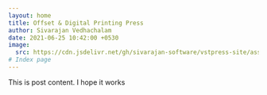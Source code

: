 ```yaml
---
layout: home
title: Offset & Digital Printing Press
author: Sivarajan Vedhachalam
date: 2021-06-25 10:42:00 +0530
image:
  src: https://cdn.jsdelivr.net/gh/sivarajan-software/vstpress-site/assets/images/products-banner.webp
# Index page
---
```


This is post content.
I hope it works